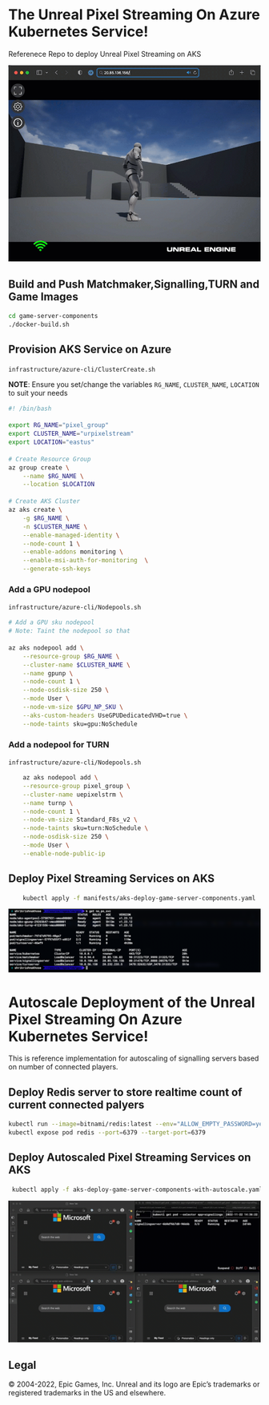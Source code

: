 # The Unreal Pixel Streaming On Azure Kubernetes Service!
Referenece Repo to deploy Unreal Pixel Streaming on AKS

![](img/UEPS.gif)
## Build and Push Matchmaker,Signalling,TURN and Game Images
``` bash
cd game-server-components
./docker-build.sh
```
## Provision AKS Service on Azure

```infrastructure/azure-cli/ClusterCreate.sh```

**NOTE**: Ensure you set/change the variables `RG_NAME`, `CLUSTER_NAME`, `LOCATION` to suit your needs

```bash
#! /bin/bash

export RG_NAME="pixel_group"
export CLUSTER_NAME="urpixelstream"
export LOCATION="eastus"

# Create Resource Group
az group create \
    --name $RG_NAME \
    --location $LOCATION

# Create AKS Cluster
az aks create \
    -g $RG_NAME \
    -n $CLUSTER_NAME \
    --enable-managed-identity \
    --node-count 1 \
    --enable-addons monitoring \
    --enable-msi-auth-for-monitoring  \
    --generate-ssh-keys
```

### Add a GPU nodepool
```infrastructure/azure-cli/Nodepools.sh```
```bash
# Add a GPU sku nodepool
# Note: Taint the nodepool so that  

az aks nodepool add \
    --resource-group $RG_NAME \
    --cluster-name $CLUSTER_NAME \
    --name gpunp \
    --node-count 1 \
    --node-osdisk-size 250 \
    --mode User \
    --node-vm-size $GPU_NP_SKU \
    --aks-custom-headers UseGPUDedicatedVHD=true \
    --node-taints sku=gpu:NoSchedule
```    

### Add a nodepool for TURN
```infrastructure/azure-cli/Nodepools.sh```
```bash
    az aks nodepool add \
    --resource-group pixel_group \
    --cluster-name uepixelstrm \
    --name turnp \
    --node-count 1 \
    --node-vm-size Standard_F8s_v2 \
    --node-taints sku=turn:NoSchedule \
    --node-osdisk-size 250 \
    --mode User \
    --enable-node-public-ip
```

## Deploy Pixel Streaming Services on AKS
```bash 
    kubectl apply -f manifests/aks-deploy-game-server-components.yaml
```
![](img/aks.png)

# Autoscale Deployment of the Unreal Pixel Streaming On Azure Kubernetes Service!

This is reference implementation for autoscaling of signalling servers based on number of connected players.

## Deploy Redis server to store realtime count of current connected palyers

```bash
kubectl run --image=bitnami/redis:latest --env="ALLOW_EMPTY_PASSWORD=yes" redis
kubectl expose pod redis --port=6379 --target-port=6379
```

## Deploy Autoscaled Pixel Streaming Services on AKS
```bash
 kubectl apply -f aks-deploy-game-server-components-with-autoscale.yaml
 ```

![](img/SignallingAutoScale.gif)

## Legal
© 2004-2022, Epic Games, Inc. Unreal and its logo are Epic’s trademarks or registered trademarks in the US and elsewhere. 
